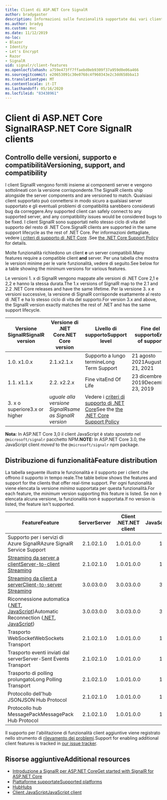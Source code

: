 ```yaml
---
title: Client di ASP.NET Core SignalR
author: bradygaster
description: Informazioni sulle funzionalità supportate dai vari client di ASP.NET Core SignalR .
ms.author: bradyg
ms.custom: mvc
ms.date: 11/12/2019
no-loc:
- Blazor
- Identity
- Let's Encrypt
- Razor
- SignalR
uid: signalr/client-features
ms.openlocfilehash: a759e473ff7ffaebd0eb9309f37a959d0e06a466
ms.sourcegitcommit: e20653091c30e0768c4f960343e2c3dd658bba13
ms.translationtype: MT
ms.contentlocale: it-IT
ms.lasthandoff: 05/16/2020
ms.locfileid: "83438961"
---
```

# <a name="aspnet-core-signalr-clients"></a><span data-ttu-id="c62b5-103">Client di ASP.NET Core SignalR</span><span class="sxs-lookup"><span data-stu-id="c62b5-103">ASP.NET Core SignalR clients</span></span>

## <a name="versioning-support-and-compatibility"></a><span data-ttu-id="c62b5-104">Controllo delle versioni, supporto e compatibilità</span><span class="sxs-lookup"><span data-stu-id="c62b5-104">Versioning, support, and compatibility</span></span>

<span data-ttu-id="c62b5-105">I client SignalR vengono forniti insieme ai componenti server e vengono sottolineati con la versione corrispondente.</span><span class="sxs-lookup"><span data-stu-id="c62b5-105">The SignalR clients ship alongside the server components and are versioned to match.</span></span> <span data-ttu-id="c62b5-106">Qualsiasi client supportato può connettersi in modo sicuro a qualsiasi server supportato e gli eventuali problemi di compatibilità sarebbero considerati bug da correggere.</span><span class="sxs-lookup"><span data-stu-id="c62b5-106">Any supported client can safely connect to any supported server, and any compatibility issues would be considered bugs to be fixed.</span></span> <span data-ttu-id="c62b5-107">I client SignalR sono supportati nello stesso ciclo di vita del supporto del resto di .NET Core.</span><span class="sxs-lookup"><span data-stu-id="c62b5-107">SignalR clients are supported in the same support lifecycle as the rest of .NET Core.</span></span> <span data-ttu-id="c62b5-108">Per informazioni dettagliate, vedere [i criteri di supporto di .NET Core](https://dotnet.microsoft.com/platform/support/policy/dotnet-core) .</span><span class="sxs-lookup"><span data-stu-id="c62b5-108">See [the .NET Core Support Policy](https://dotnet.microsoft.com/platform/support/policy/dotnet-core) for details.</span></span>

<span data-ttu-id="c62b5-109">Molte funzionalità richiedono un client **e** un server compatibili.</span><span class="sxs-lookup"><span data-stu-id="c62b5-109">Many features require a compatible client **and** server.</span></span> <span data-ttu-id="c62b5-110">Per una tabella che mostra le versioni minime per le varie funzionalità, vedere di seguito.</span><span class="sxs-lookup"><span data-stu-id="c62b5-110">See below for a table showing the minimum versions for various features.</span></span>

<span data-ttu-id="c62b5-111">Le versioni 1. x di SignalR vengono mappate alle versioni di .NET Core 2,1 e 2,2 e hanno la stessa durata.</span><span class="sxs-lookup"><span data-stu-id="c62b5-111">The 1.x versions of SignalR map to the 2.1 and 2.2 .NET Core releases and have the same lifetime.</span></span> <span data-ttu-id="c62b5-112">Per la versione 3. x e versioni successive, la versione di SignalR corrisponde esattamente al resto di .NET e ha lo stesso ciclo di vita del supporto.</span><span class="sxs-lookup"><span data-stu-id="c62b5-112">For version 3.x and above, the SignalR version exactly matches the rest of .NET and has the same support lifecycle.</span></span>

| <span data-ttu-id="c62b5-113">Versione SignalR</span><span class="sxs-lookup"><span data-stu-id="c62b5-113">SignalR version</span></span> | <span data-ttu-id="c62b5-114">Versione di .NET Core</span><span class="sxs-lookup"><span data-stu-id="c62b5-114">.NET Core version</span></span> | <span data-ttu-id="c62b5-115">Livello di supporto</span><span class="sxs-lookup"><span data-stu-id="c62b5-115">Support level</span></span> | <span data-ttu-id="c62b5-116">Fine del supporto</span><span class="sxs-lookup"><span data-stu-id="c62b5-116">End of support</span></span> |
| - | - | - | - |
| <span data-ttu-id="c62b5-117">1.0. x</span><span class="sxs-lookup"><span data-stu-id="c62b5-117">1.0.x</span></span> | <span data-ttu-id="c62b5-118">2.1.x</span><span class="sxs-lookup"><span data-stu-id="c62b5-118">2.1.x</span></span> | <span data-ttu-id="c62b5-119">Supporto a lungo termine</span><span class="sxs-lookup"><span data-stu-id="c62b5-119">Long Term Support</span></span> | <span data-ttu-id="c62b5-120">21 agosto 2021</span><span class="sxs-lookup"><span data-stu-id="c62b5-120">August 21, 2021</span></span> |
| <span data-ttu-id="c62b5-121">1.1. x</span><span class="sxs-lookup"><span data-stu-id="c62b5-121">1.1.x</span></span> | <span data-ttu-id="c62b5-122">2.2. x</span><span class="sxs-lookup"><span data-stu-id="c62b5-122">2.2.x</span></span> | <span data-ttu-id="c62b5-123">Fine vita</span><span class="sxs-lookup"><span data-stu-id="c62b5-123">End Of Life</span></span> | <span data-ttu-id="c62b5-124">23 dicembre 2019</span><span class="sxs-lookup"><span data-stu-id="c62b5-124">December 23, 2019</span></span> |
| <span data-ttu-id="c62b5-125">3. x o superiore</span><span class="sxs-lookup"><span data-stu-id="c62b5-125">3.x or higher</span></span> | <span data-ttu-id="c62b5-126">*uguale alla versione SignalR*</span><span class="sxs-lookup"><span data-stu-id="c62b5-126">*same as SignalR version*</span></span> | <span data-ttu-id="c62b5-127">Vedere i [criteri di supporto di .NET Core](https://dotnet.microsoft.com/platform/support/policy/dotnet-core)</span><span class="sxs-lookup"><span data-stu-id="c62b5-127">See the [the .NET Core Support Policy](https://dotnet.microsoft.com/platform/support/policy/dotnet-core)</span></span> |

<span data-ttu-id="c62b5-128">**Nota:** In ASP.NET Core 3,0 il client JavaScript è stato *spostato* nel `@microsoft/signalr` pacchetto NPM.</span><span class="sxs-lookup"><span data-stu-id="c62b5-128">**NOTE:** In ASP.NET Core 3.0, the JavaScript client *moved* to the `@microsoft/signalr` npm package.</span></span>

## <a name="feature-distribution"></a><span data-ttu-id="c62b5-129">Distribuzione di funzionalità</span><span class="sxs-lookup"><span data-stu-id="c62b5-129">Feature distribution</span></span>

<span data-ttu-id="c62b5-130">La tabella seguente illustra le funzionalità e il supporto per i client che offrono il supporto in tempo reale.</span><span class="sxs-lookup"><span data-stu-id="c62b5-130">The table below shows the features and support for the clients that offer real-time support.</span></span> <span data-ttu-id="c62b5-131">Per ogni funzionalità viene elencata la versione *minima* supportata per questa funzionalità.</span><span class="sxs-lookup"><span data-stu-id="c62b5-131">For each feature, the *minimum* version supporting this feature is listed.</span></span> <span data-ttu-id="c62b5-132">Se non è elencata alcuna versione, la funzionalità non è supportata.</span><span class="sxs-lookup"><span data-stu-id="c62b5-132">If no version is listed, the feature isn't supported.</span></span>

| <span data-ttu-id="c62b5-133">Feature</span><span class="sxs-lookup"><span data-stu-id="c62b5-133">Feature</span></span> | <span data-ttu-id="c62b5-134">Server</span><span class="sxs-lookup"><span data-stu-id="c62b5-134">Server</span></span> | <span data-ttu-id="c62b5-135">Client .NET</span><span class="sxs-lookup"><span data-stu-id="c62b5-135">.NET client</span></span> | <span data-ttu-id="c62b5-136">Client JavaScript</span><span class="sxs-lookup"><span data-stu-id="c62b5-136">JavaScript client</span></span> | <span data-ttu-id="c62b5-137">Client Java</span><span class="sxs-lookup"><span data-stu-id="c62b5-137">Java client</span></span> |
| ---- | :-: | :-: | :-: | :-: |
| <span data-ttu-id="c62b5-138">Supporto per i servizi di Azure SignalR</span><span class="sxs-lookup"><span data-stu-id="c62b5-138">Azure SignalR Service Support</span></span> |<span data-ttu-id="c62b5-139">2.1.0</span><span class="sxs-lookup"><span data-stu-id="c62b5-139">2.1.0</span></span>|<span data-ttu-id="c62b5-140">1.0.0</span><span class="sxs-lookup"><span data-stu-id="c62b5-140">1.0.0</span></span>|<span data-ttu-id="c62b5-141">1.0.0</span><span class="sxs-lookup"><span data-stu-id="c62b5-141">1.0.0</span></span>|<span data-ttu-id="c62b5-142">1.0.0</span><span class="sxs-lookup"><span data-stu-id="c62b5-142">1.0.0</span></span>|
| [<span data-ttu-id="c62b5-143">Streaming da server a client</span><span class="sxs-lookup"><span data-stu-id="c62b5-143">Server-to-client Streaming</span></span>](xref:signalr/streaming)          |<span data-ttu-id="c62b5-144">2.1.0</span><span class="sxs-lookup"><span data-stu-id="c62b5-144">2.1.0</span></span>|<span data-ttu-id="c62b5-145">1.0.0</span><span class="sxs-lookup"><span data-stu-id="c62b5-145">1.0.0</span></span>|<span data-ttu-id="c62b5-146">1.0.0</span><span class="sxs-lookup"><span data-stu-id="c62b5-146">1.0.0</span></span>|<span data-ttu-id="c62b5-147">1.0.0</span><span class="sxs-lookup"><span data-stu-id="c62b5-147">1.0.0</span></span>|
| [<span data-ttu-id="c62b5-148">Streaming da client a server</span><span class="sxs-lookup"><span data-stu-id="c62b5-148">Client-to-server Streaming</span></span>](xref:signalr/streaming)          |<span data-ttu-id="c62b5-149">3.0.0</span><span class="sxs-lookup"><span data-stu-id="c62b5-149">3.0.0</span></span>|<span data-ttu-id="c62b5-150">3.0.0</span><span class="sxs-lookup"><span data-stu-id="c62b5-150">3.0.0</span></span>|<span data-ttu-id="c62b5-151">3.0.0</span><span class="sxs-lookup"><span data-stu-id="c62b5-151">3.0.0</span></span>|<span data-ttu-id="c62b5-152">3.0.0</span><span class="sxs-lookup"><span data-stu-id="c62b5-152">3.0.0</span></span>|
| <span data-ttu-id="c62b5-153">Riconnessione automatica ([.NET](/aspnet/core/signalr/dotnet-client?view=aspnetcore-3.0&tabs=visual-studio#handle-lost-connection), [JavaScript](/aspnet/core/signalr/javascript-client?view=aspnetcore-3.0#reconnect-clients))</span><span class="sxs-lookup"><span data-stu-id="c62b5-153">Automatic Reconnection ([.NET](/aspnet/core/signalr/dotnet-client?view=aspnetcore-3.0&tabs=visual-studio#handle-lost-connection), [JavaScript](/aspnet/core/signalr/javascript-client?view=aspnetcore-3.0#reconnect-clients))</span></span>          |<span data-ttu-id="c62b5-154">3.0.0</span><span class="sxs-lookup"><span data-stu-id="c62b5-154">3.0.0</span></span>|<span data-ttu-id="c62b5-155">3.0.0</span><span class="sxs-lookup"><span data-stu-id="c62b5-155">3.0.0</span></span>|<span data-ttu-id="c62b5-156">3.0.0</span><span class="sxs-lookup"><span data-stu-id="c62b5-156">3.0.0</span></span>|❌|
| <span data-ttu-id="c62b5-157">Trasporto WebSocket</span><span class="sxs-lookup"><span data-stu-id="c62b5-157">WebSockets Transport</span></span> |<span data-ttu-id="c62b5-158">2.1.0</span><span class="sxs-lookup"><span data-stu-id="c62b5-158">2.1.0</span></span>|<span data-ttu-id="c62b5-159">1.0.0</span><span class="sxs-lookup"><span data-stu-id="c62b5-159">1.0.0</span></span>|<span data-ttu-id="c62b5-160">1.0.0</span><span class="sxs-lookup"><span data-stu-id="c62b5-160">1.0.0</span></span>|<span data-ttu-id="c62b5-161">1.0.0</span><span class="sxs-lookup"><span data-stu-id="c62b5-161">1.0.0</span></span>|
| <span data-ttu-id="c62b5-162">Trasporto eventi inviati dal server</span><span class="sxs-lookup"><span data-stu-id="c62b5-162">Server-Sent Events Transport</span></span> |<span data-ttu-id="c62b5-163">2.1.0</span><span class="sxs-lookup"><span data-stu-id="c62b5-163">2.1.0</span></span>|<span data-ttu-id="c62b5-164">1.0.0</span><span class="sxs-lookup"><span data-stu-id="c62b5-164">1.0.0</span></span>|<span data-ttu-id="c62b5-165">1.0.0</span><span class="sxs-lookup"><span data-stu-id="c62b5-165">1.0.0</span></span>|❌|
| <span data-ttu-id="c62b5-166">Trasporto di polling prolungato</span><span class="sxs-lookup"><span data-stu-id="c62b5-166">Long Polling Transport</span></span> |<span data-ttu-id="c62b5-167">2.1.0</span><span class="sxs-lookup"><span data-stu-id="c62b5-167">2.1.0</span></span>|<span data-ttu-id="c62b5-168">1.0.0</span><span class="sxs-lookup"><span data-stu-id="c62b5-168">1.0.0</span></span>|<span data-ttu-id="c62b5-169">1.0.0</span><span class="sxs-lookup"><span data-stu-id="c62b5-169">1.0.0</span></span>|<span data-ttu-id="c62b5-170">3.0.0</span><span class="sxs-lookup"><span data-stu-id="c62b5-170">3.0.0</span></span>|
| <span data-ttu-id="c62b5-171">Protocollo dell'hub JSON</span><span class="sxs-lookup"><span data-stu-id="c62b5-171">JSON Hub Protocol</span></span> |<span data-ttu-id="c62b5-172">2.1.0</span><span class="sxs-lookup"><span data-stu-id="c62b5-172">2.1.0</span></span>|<span data-ttu-id="c62b5-173">1.0.0</span><span class="sxs-lookup"><span data-stu-id="c62b5-173">1.0.0</span></span>|<span data-ttu-id="c62b5-174">1.0.0</span><span class="sxs-lookup"><span data-stu-id="c62b5-174">1.0.0</span></span>|<span data-ttu-id="c62b5-175">1.0.0</span><span class="sxs-lookup"><span data-stu-id="c62b5-175">1.0.0</span></span>|
| <span data-ttu-id="c62b5-176">Protocollo hub MessagePack</span><span class="sxs-lookup"><span data-stu-id="c62b5-176">MessagePack Hub Protocol</span></span> |<span data-ttu-id="c62b5-177">2.1.0</span><span class="sxs-lookup"><span data-stu-id="c62b5-177">2.1.0</span></span>|<span data-ttu-id="c62b5-178">1.0.0</span><span class="sxs-lookup"><span data-stu-id="c62b5-178">1.0.0</span></span>|<span data-ttu-id="c62b5-179">1.0.0</span><span class="sxs-lookup"><span data-stu-id="c62b5-179">1.0.0</span></span>|❌|

<span data-ttu-id="c62b5-180">Il supporto per l'abilitazione di funzionalità client aggiuntive viene registrato nello strumento di [rilevamento dei problemi](https://github.com/dotnet/AspNetCore/issues).</span><span class="sxs-lookup"><span data-stu-id="c62b5-180">Support for enabling additional client features is tracked in [our issue tracker](https://github.com/dotnet/AspNetCore/issues).</span></span>

## <a name="additional-resources"></a><span data-ttu-id="c62b5-181">Risorse aggiuntive</span><span class="sxs-lookup"><span data-stu-id="c62b5-181">Additional resources</span></span>

* <span data-ttu-id="c62b5-182">[Introduzione a SignalR per ASP.NET Core](xref:tutorials/signalr)</span><span class="sxs-lookup"><span data-stu-id="c62b5-182">[Get started with SignalR for ASP.NET Core](xref:tutorials/signalr)</span></span>
* [<span data-ttu-id="c62b5-183">Piattaforme supportate</span><span class="sxs-lookup"><span data-stu-id="c62b5-183">Supported platforms</span></span>](xref:signalr/supported-platforms)
* [<span data-ttu-id="c62b5-184">Hub</span><span class="sxs-lookup"><span data-stu-id="c62b5-184">Hubs</span></span>](xref:signalr/hubs)
* [<span data-ttu-id="c62b5-185">Client JavaScript</span><span class="sxs-lookup"><span data-stu-id="c62b5-185">JavaScript client</span></span>](xref:signalr/javascript-client)
